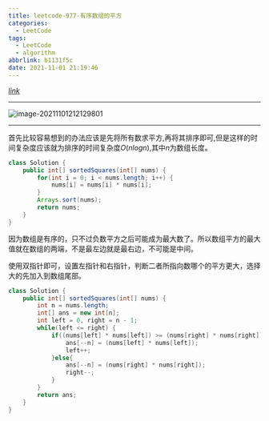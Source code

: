 ```yaml
---
title: leetcode-977-有序数组的平方
categories:
  - LeetCode
tags:
  - LeetCode
  - algorithm
abbrlink: b1131f5c
date: 2021-11-01 21:19:46
---
```


[$link$](https://leetcode-cn.com/problems/squares-of-a-sorted-array/)

<hr/>

![image-20211101212129801](https://gitee.com/cao_ziqiang/img/raw/master/20211101212129.png)

<hr/>

首先比较容易想到的办法应该是先将所有数求平方,再将其排序即可,但是这样的时间复杂度应该就为排序的时间复杂度$O(nlogn)$,其中$n$为数组长度。

```java
class Solution {
    public int[] sortedSquares(int[] nums) {
        for(int i = 0; i < nums.length; i++) {
            nums[i] = nums[i] * nums[i];
        }
        Arrays.sort(nums);
        return nums;
    }
}
```

因为数组是有序的，只不过负数平方之后可能成为最大数了。所以数组平方的最大值就在数组的两端，不是最左边就是最右边，不可能是中间。

使用双指针即可，设置左指针和右指针，判断二者所指向数哪个的平方更大，选择大的先加入到数组尾部。

```java
class Solution {
    public int[] sortedSquares(int[] nums) {
        int n = nums.length;
        int[] ans = new int[n];
        int left = 0, right = n - 1;
        while(left <= right) {
            if((nums[left] * nums[left]) >= (nums[right] * nums[right])) {
                ans[--n] = (nums[left] * nums[left]);
                left++;
            }else{
                ans[--n] = (nums[right] * nums[right]);
                right--;
            }
        }
        return ans;
    }
}
```

